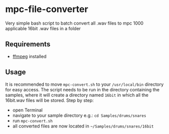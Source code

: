 # mpc-file-converter
Very simple bash script to batch convert all .wav files to mpc 1000 applicable 16bit .wav files in a folder

## Requirements
* [ffmpeg](https://ffmpeg.org/) installed

## Usage
It is recommended to move `mpc-convert.sh` to your `/usr/local/bin` directory for easy access.
The script needs to be run in the directory containing the samples, where it will create a directory named `16bit` in which all the 16bit.wav files will be stored.
Step by step:
* open Terminal
* navigate to your sample directory e.g.: `cd Samples/drums/snares`
* run `mpc-convert.sh`
* all converted files are now located in `~/Samples/drums/snares/16bit`
